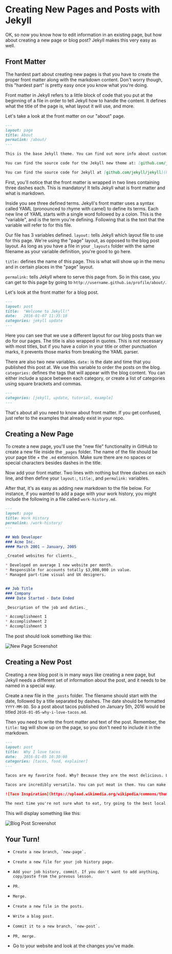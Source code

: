 # Creating New Pages and Posts with Jekyll

OK, so now you know how to edit information in an existing page, but how about creating a new page or blog post? Jekyll makes this very easy as well.

## Front Matter

The hardest part about creating new pages is that you have to create the proper front matter along with the markdown content. Don't worry though, this "hardest part" is pretty easy once you know what you're doing.

Front matter in Jekyll refers to a little block of code that you put at the beginning of a file in order to tell Jekyll how to handle the content. It defines what the title of the page is, what layout it will use, and more.

Let's take a look at the front matter on our "about" page.

```markdown
---
layout: page
title: About
permalink: /about/
---

This is the base Jekyll theme. You can find out more info about customizing your Jekyll theme, as well as basic Jekyll usage documentation at [jekyllrb.com](http://jekyllrb.com/)

You can find the source code for the Jekyll new theme at: [github.com/jglovier/jekyll-new](https://github.com/jglovier/jekyll-new)

You can find the source code for Jekyll at [github.com/jekyll/jekyll](https://github.com/jekyll/jekyll)
```

First, you'll notice that the front matter is wrapped in two lines containing three dashes each. This is mandatory! It tells Jekyll what is front matter and what is markdown.

Inside you see three defined terms. Jekyll's front matter uses a syntax called YAML (pronounced to rhyme with camel) to define its terms. Each new line of YAML starts with a single word followed by a colon. This is the "variable", and is the term you're defining. Following that is the text that the variable will refer to for this file.

Our file has 3 variables defined. `layout:` tells Jekyll which layout file to use for this page. We're using the "page" layout, as opposed to the blog post layout. As long as you have a file in your `_layouts` folder with the same filename as your variable definition, you're good to go here.

`title:` defines the name of this page. This is what will show up in the menu and in certain places in the "page" layout.

`permalink:` tells Jekyll where to serve this page from. So in this case, you can get to this page by going to `http://username.github.io/profile/about/`.

Let's look at the front matter for a blog post.

```markdown
---
layout: post
title:  "Welcome to Jekyll!"
date:   2016-01-07 11:35:18
categories: jekyll update
---
```

Here you can see that we use a different layout for our blog posts than we do for our pages. The title is also wrapped in quotes. This is not necessary with most titles, but if you have a colon in your title or other punctuation marks, it prevents those marks from breaking the YAML parser.

There are also two new variables. `date:` is the date and time that you published this post at. We use this variable to order the posts on the blog. `categories:` defines the tags that will appear with the blog content. You can either include a space between each category, or create a list of categories using square brackets and commas.

```markdown
---
categories: [jekyll, update, tutorial, example]
---
```

That's about all you need to know about front matter. If you get confused, just refer to the examples that already exist in your repo.

## Creating a New Page

To create a new page, you'll use the "new file" functionality in GitHub to create a new file inside the `_pages` folder. The name of the file should be your page title + the `.md` extension. Make sure there are no spaces or special characters besides dashes in the title. 

Now add your front matter. Two lines with nothing but three dashes on each line, and then define your `layout:`, `title:`, and `permalink:` variables.

After that, it's as easy as adding new markdown to the file below. For instance, if you wanted to add a page with your work history, you might include the following in a file called `work-history.md`.

```markdown
---
layout: page
title: Work History
permalink: /work-history/
---

## Web Developer
### Acme Inc.
#### March 2001 — January, 2005

_Created websites for clients._

* Developed on average 1 new website per month.
* Responsible for accounts totally $3,000,000 in value.
* Managed part-time visual and UX designers.


## Job Title
### Company
#### Date Started - Date Ended

_Description of the job and duties._

* Accomplishment 1
* Accomplishment 2
* Accomplishment 3
```

The post should look something like this:

![New Page Screenshot](page-screenshot.jpg)

## Creating a New Post

Creating a new blog post is in many ways like creating a new page, but Jekyll needs a different set of information about the post, and it needs to be named in a special way.

Create a new file in the `_posts` folder. The filename should start with the date, followed by a title separated by dashes. The date should be formatted `YYYY-MM-DD`. So a post about tacos published on January 5th, 2016 would be titled `2016-01-05-why-i-love-tacos.md`. 

Then you need to write the front matter and text of the post. Remember, the `title:` tag will show up on the page, so you don't need to include it in the markdown.

```markdown
---
layout: post
title:  Why I love tacos
date:   2016-01-05 10:30:00
categories: [tacos, food, explainer]
---

Tacos are my favorite food. Why? Because they are the most delicious. Little bite-sized snacks full of meat, veggies, and sauce wrapped up in little corn tortillas.

Tacos are incredibly versatile. You can put meat in them. You can make them vegetarian. You can use soft or hard shells. One taco may be bite-sized or large enough to provide an entire meal. 

![Taco Inspiration](https://upload.wikimedia.org/wikipedia/commons/thumb/7/73/001_Tacos_de_carnitas%2C_carne_asada_y_al_pastor.jpg)

The next time you're not sure what to eat, try going to the best local Mexican restaurant and ordering the chef's choice of tacos. They're sure to be extra-yummy!
```

This will display something like this:

![Blog Post Screenshot](blog-post-screenshot.jpg)

## Your Turn!

-     Create a new branch, `new-page`.
-     Create a new file for your job history page.
-     Add your job history, commit. If you don't want to add anything, copy/paste from the prevous lesson.
-     PR.
-     Merge.
-     Create a new file in the posts.
-     Write a blog post.
-     Commit it to a new branch, `new-post`.
-     PR, merge.
- Go to your website and look at the changes you've made.
